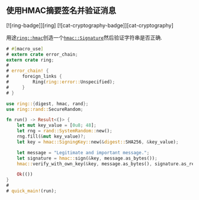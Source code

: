
## 使用HMAC摘要签名并验证消息

[![ring-badge]][ring] [![cat-cryptography-badge]][cat-cryptography]

用途[`ring::hmac`]创造一个[`hmac::Signature`]然后验证字符串是否正确.

```rust
# #[macro_use]
# extern crate error_chain;
extern crate ring;
#
# error_chain! {
#     foreign_links {
#         Ring(ring::error::Unspecified);
#     }
# }

use ring::{digest, hmac, rand};
use ring::rand::SecureRandom;

fn run() -> Result<()> {
    let mut key_value = [0u8; 48];
    let rng = rand::SystemRandom::new();
    rng.fill(&mut key_value)?;
    let key = hmac::SigningKey::new(&digest::SHA256, &key_value);

    let message = "Legitimate and important message.";
    let signature = hmac::sign(&key, message.as_bytes());
    hmac::verify_with_own_key(&key, message.as_bytes(), signature.as_ref())?;

    Ok(())
}
#
# quick_main!(run);
```

[`hmac::signature`]: https://briansmith.org/rustdoc/ring/hmac/struct.Signature.html

[`ring::hmac`]: https://briansmith.org/rustdoc/ring/hmac/
